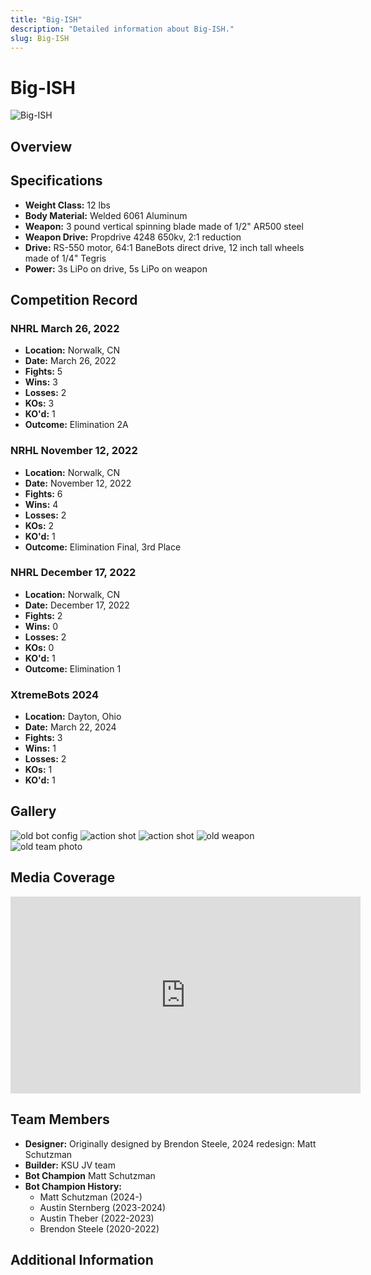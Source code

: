 ```yaml
---
title: "Big-ISH"
description: "Detailed information about Big-ISH."
slug: Big-ISH
---
```


# Big-ISH
![Big-ISH](@site/static/USINGimg/Bigish.JPG)

## Overview
<!-- A brief description of the bot, its design, and its capabilities.-->


## Specifications
- **Weight Class:** 12 lbs
- **Body Material:** Welded 6061 Aluminum
- **Weapon:** 3 pound vertical spinning blade made of 1/2" AR500 steel
- **Weapon Drive:** Propdrive 4248 650kv, 2:1 reduction
- **Drive:** RS-550 motor, 64:1 BaneBots direct drive, 12 inch tall wheels made of 1/4" Tegris
- **Power:** 3s LiPo on drive, 5s LiPo on weapon

## Competition Record

### NHRL March 26, 2022
- **Location:** Norwalk, CN
- **Date:** March 26, 2022
- **Fights:** 5
- **Wins:** 3
- **Losses:** 2
- **KOs:** 3
- **KO'd:** 1
- **Outcome:** Elimination 2A

### NRHL November 12, 2022
- **Location:** Norwalk, CN
- **Date:** November 12, 2022
- **Fights:** 6
- **Wins:** 4
- **Losses:** 2
- **KOs:** 2
- **KO'd:** 1
- **Outcome:** Elimination Final, 3rd Place

### NHRL December 17, 2022
- **Location:** Norwalk, CN
- **Date:** December 17, 2022
- **Fights:** 2
- **Wins:** 0
- **Losses:** 2
- **KOs:** 0
- **KO'd:** 1
- **Outcome:** Elimination 1

### XtremeBots 2024
- **Location:** Dayton, Ohio
- **Date:** March 22, 2024
- **Fights:** 3
- **Wins:** 1
- **Losses:** 2
- **KOs:** 1
- **KO'd:** 1

## Gallery
<!-- A section for images of the bot in action, at rest, or during competitions. -->
![old bot config](https://cdn.discordapp.com/attachments/1015663150776983643/1042517366636027985/bigish.jpg?ex=66957475&is=669422f5&hm=79cee3fd53f38db8398a8b5adaaea584cc1c41fb28455ded45ac4334752d9462&)
![action shot](https://cdn.discordapp.com/attachments/1015663150776983643/1055628496287830026/FB_IMG_1671751752042.jpg?ex=66950866&is=6693b6e6&hm=6bbeaf301fa8a38cf930c22a41ccda73da5b6898e3015038d249e9c620069ce2&)
![action shot](https://media.discordapp.net/attachments/982856882320441355/996982113238786108/277105346_3124849407803949_5768833479966284481_n.jpg?ex=669540b2&is=6693ef32&hm=3f910081790261f79e711edc62407d9988ade7fbee448ea68efa5eca23a1cc82&=&format=webp&width=1869&height=1246)
![old weapon](https://cdn.discordapp.com/attachments/981963772228935711/1193255024269209720/IMG_20240106_124014.jpg?ex=669565d7&is=66941457&hm=0f312ca88f0a970a3b0233ad4b1cb5e61615dd4bc4851af46549df58612ab131&)
![old team photo](https://cdn.discordapp.com/attachments/1071268918435532861/1185245383421612093/IMG_2970.png?ex=66954348&is=6693f1c8&hm=a8b3192e8e28d776b0f18116129e505f093ee9a33cfd6c73e29891d9c9e680e1&)


## Media Coverage
<!--  Links to articles, videos, or other media coverage of the bot. -->
<iframe width="560" height="315" src="https://www.youtube.com/embed/NR8GN3DTjRM?si=LLEA8lUsGi5CwimO" title="YouTube video player" frameborder="0" allow="accelerometer; autoplay; clipboard-write; encrypted-media; gyroscope; picture-in-picture; web-share" referrerpolicy="strict-origin-when-cross-origin" allowfullscreen></iframe>



## Team Members
- **Designer:** Originally designed by Brendon Steele, 2024 redesign: Matt Schutzman
- **Builder:** KSU JV team
- **Bot Champion** Matt Schutzman
- **Bot Champion History:**  
    - Matt Schutzman (2024-)
    - Austin Sternberg (2023-2024)
    - Austin Theber (2022-2023)
    - Brendon Steele (2020-2022)

## Additional Information
<!-- Any other relevant information, anecdotes, or fun facts about the bot-->


